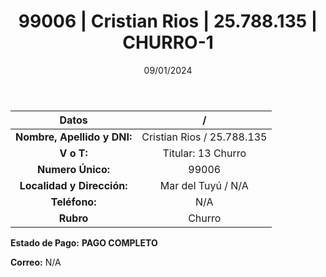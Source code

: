 ﻿---
title: 99006 | Cristian Rios | 25.788.135 | CHURRO-1
date: 09/01/2024
draft: false
tags: ['mar del tuyu', 'titular', 'churro']
---

|          **Datos**          |  /  |
|:---------------------------:|:---:|
| **Nombre, Apellido y DNI:** | Cristian Rios / 25.788.135 |
|          **V o T:**         | Titular: 13 Churro |
|      **Numero Único:**      | 99006 |
|  **Localidad y Dirección:** | Mar del Tuyú / N/A |
|        **Teléfono:**        | N/A |
|          **Rubro**          | Churro |

**Estado de Pago:** **PAGO COMPLETO**

**Correo:** N/A
